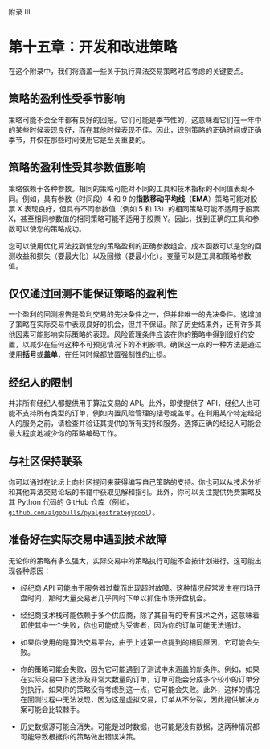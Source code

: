 附录 III

# 第十五章：开发和改进策略

在这个附录中，我们将涵盖一些关于执行算法交易策略时应考虑的关键要点。

## 策略的盈利性受季节影响

策略可能不会全年都有良好的回报。它们可能是季节性的，这意味着它们在一年中的某些时候表现良好，而在其他时候表现不佳。因此，识别策略的正确时间或正确季节，并仅在那些时间使用它是至关重要的。

## 策略的盈利性受其参数值影响

策略依赖于各种参数。相同的策略可能对不同的工具和技术指标的不同值表现不同。例如，具有参数（时间段）4 和 9 的**指数移动平均线**（**EMA**）策略可能对股票 X 表现良好，但具有不同参数值（例如 5 和 13）的相同策略可能不适用于股票 X，甚至相同参数值的相同策略可能不适用于股票 Y。因此，找到正确的工具和参数可以使您的策略成功。

您可以使用优化算法找到使您的策略盈利的正确参数组合。成本函数可以是您的回测收益和损失（要最大化）以及回撤（要最小化）。变量可以是工具和策略参数值。

## 仅仅通过回测不能保证策略的盈利性

一个盈利的回测报告是盈利交易的先决条件之一，但并非唯一的先决条件。这增加了策略在实际交易中表现良好的机会，但并不保证。除了历史结果外，还有许多其他因素可能影响实际策略的表现。风险管理条件应该在你的策略中得到很好的安置，以减少在任何这种不可预见情况下的不利影响。确保这一点的一种方法是通过使用**括号**或**盖单**，在任何时候都放置强制性的止损。

## 经纪人的限制

并非所有经纪人都提供用于算法交易的 API。此外，即使提供了 API，经纪人也可能不支持所有类型的订单，例如内置风险管理的括号或盖单。在利用某个特定经纪人的服务之前，请检查并验证其提供的所有支持和服务。选择正确的经纪人可能会最大程度地减少你的策略编码工作。

## 与社区保持联系

你可以通过在论坛上向社区提问来获得编写自己策略的支持。你也可以从技术分析和其他算法交易论坛的书籍中获取见解和指引。此外，你可以关注提供免费策略及其 Python 代码的 GitHub 仓库（例如，[`github.com/algobulls/pyalgostrategypool`](https://github.com/algobulls/pyalgostrategypool)）。

## 准备好在实际交易中遇到技术故障

无论你的策略有多么强大，实际交易中的策略执行可能不会按计划进行。这可能出现各种原因：

+   经纪商 API 可能由于服务器过载而出现超时故障。这种情况经常发生在市场开盘时间，那时大量交易者几乎同时下单以抓住市场开盘机会。

+   经纪商技术栈可能依赖于多个供应商，除了其自有的专有技术之外，这意味着即使其中一个失败，你也可能成为受害者，因为你的订单可能无法通过。

+   如果你使用的是算法交易平台，由于上述第一点提到的相同原因，它可能会失败。

+   你的策略可能会失败，因为它可能遇到了测试中未涵盖的新条件。例如，如果在实际交易中下达涉及非常大数量的订单，订单可能会分成多个较小的订单分别执行。如果你的策略没有考虑到这一点，它可能会失败。此外，这样的情况在回测过程中无法发现，因为这是虚拟交易，订单从不分裂，因此提供解决方案可能会比较棘手。

+   历史数据源可能会消失。可能是过时数据，也可能是没有数据，这两种情况都可能导致根据你的策略做出错误决策。
